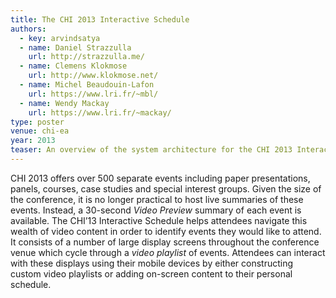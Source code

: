 ```yaml
---
title: The CHI 2013 Interactive Schedule
authors:
  - key: arvindsatya
  - name: Daniel Strazzulla
    url: http://strazzulla.me/
  - name: Clemens Klokmose
    url: http://www.klokmose.net/
  - name: Michel Beaudouin-Lafon
    url: https://www.lri.fr/~mbl/
  - name: Wendy Mackay
    url: https://www.lri.fr/~mackay/
type: poster
venue: chi-ea
year: 2013
teaser: An overview of the system architecture for the CHI 2013 Interactive Schedule system.
---
```

CHI 2013 offers over 500 separate events including paper presentations, panels, courses, case studies and special interest groups. Given the size of the conference, it is no longer practical to host live summaries of these events. Instead, a 30-second <em>Video Preview</em> summary of each event is available. The CHI’13 Interactive Schedule helps attendees navigate this wealth of video content in order to identify events they would like to attend. It consists of a number of large display screens throughout the conference venue which cycle through a <em>video playlist</em> of events. Attendees can interact with these displays using their mobile devices by either constructing custom video playlists or adding on-screen content to their personal schedule.